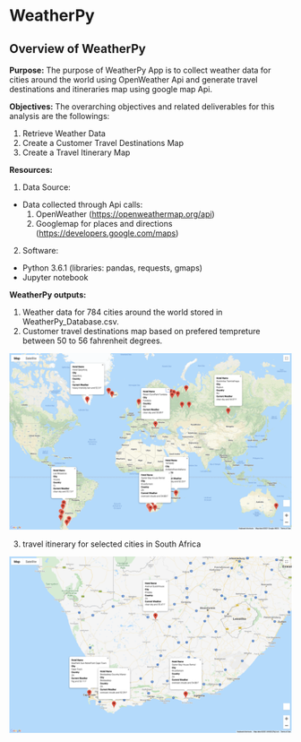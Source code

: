 # WeatherPy
## **Overview of WeatherPy**

**Purpose:** 
The purpose of WeatherPy App is to collect weather data for cities around the world using OpenWeather Api and generate travel destinations and itineraries map using google map Api. 

**Objectives:** 
The overarching objectives and related deliverables for this analysis are the followings:

1. Retrieve Weather Data
2. Create a Customer Travel Destinations Map
3. Create a Travel Itinerary Map

**Resources:**
1. Data Source: 
- Data collected through Api calls:
    1. OpenWeather (https://openweathermap.org/api)
    2. Googlemap for places and directions (https://developers.google.com/maps)  

2. Software: 
- Python 3.6.1 (libraries: pandas, requests, gmaps) 
- Jupyter notebook

**WeatherPy outputs:**
    
1. Weather data for 784 cities around the world stored in WeatherPy_Database.csv.
2. Customer travel destinations map based on prefered tempreture between 50 to 56 fahrenheit degrees.

![](Vacation_Search/WeatherPy_vacation_map.png)

3. travel itinerary for selected cities in South Africa

![](Vacation_Itinerary/WeatherPy_travel_map_markers.png)
